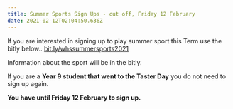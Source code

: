 ```yaml
---
title: Summer Sports Sign Ups - cut off, Friday 12 February
date: 2021-02-12T02:04:50.636Z
---
```

If you are interested in signing up to play summer sport this Term use the bitly below..
[bit.ly/whssummersports2021  ](https://docs.google.com/forms/d/e/1FAIpQLSfld2_gkWkSx8C62FPslI_L7OVkjo6fP0xIOdxRQEZ28kqDRw/viewform)

Information about the sport will be in the bitly.  

If you are a **Year 9 student that went to the Taster Day** you do not need to sign up again.

**You have until Friday 12 February to sign up.**